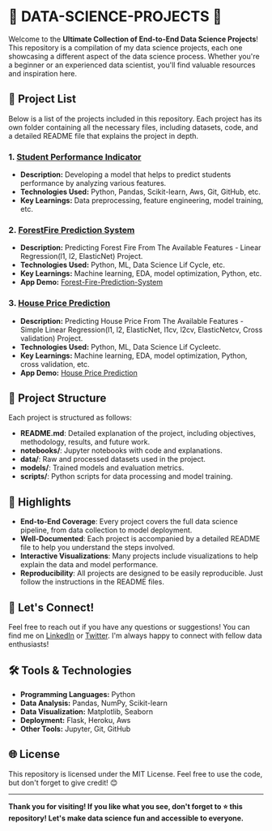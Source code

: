 # 🚀 DATA-SCIENCE-PROJECTS 🧠

Welcome to the **Ultimate Collection of End-to-End Data Science Projects**! This repository is a compilation of my data science projects, each one showcasing a different aspect of the data science process. Whether you're a beginner or an experienced data scientist, you'll find valuable resources and inspiration here.

## 📂 Project List

Below is a list of the projects included in this repository. Each project has its own folder containing all the necessary files, including datasets, code, and a detailed README file that explains the project in depth.

### 1. **[Student Performance Indicator](https://github.com/AnoopGeorge418/Student-Performance-Indicator.git)**

   - **Description:** Developing a model that helps to predict students performance by analyzing various features.
   - **Technologies Used:** Python, Pandas, Scikit-learn, Aws, Git, GitHub, etc.
   - **Key Learnings:** Data preprocessing, feature engineering, model training, etc.

### 2. **[ForestFire Prediction System](https://github.com/AnoopGeorge418/ForestFire-Prediction-System)**

   - **Description:** Predicting Forest Fire From The Available Features - Linear Regression(l1, l2, ElasticNet) Project.
   - **Technologies Used:** Python, ML, Data Science Lif Cycle, etc.
   - **Key Learnings:** Machine learning, EDA, model optimization, Python, etc.
   - **App Demo:** [Forest-Fire-Prediction-System](http://forestfirepredictionsystemapp-env.eba-i7utuwjv.eu-north-1.elasticbeanstalk.com/)

### 3. **[House Price Prediction](https://github.com/AnoopGeorge418/House-Price-Predictor)**

   - **Description:** Predicting House Price From The Available Features - Simple Linear Regression(l1, l2, ElasticNet, l1cv, l2cv, ElasticNetcv, Cross validation) Project.
   - **Technologies Used:** Python, ML, Data Science Lif Cycleetc.
   - **Key Learnings:** Machine learning, EDA, model optimization, Python, cross validation, etc.
   - **App Demo:** [House Price Prediction](http://housepriceprediction-env.eba-2nsnmvcn.eu-north-1.elasticbeanstalk.com/)

## 🎯 Project Structure

Each project is structured as follows:

- **README.md**: Detailed explanation of the project, including objectives, methodology, results, and future work.
- **notebooks/**: Jupyter notebooks with code and explanations.
- **data/**: Raw and processed datasets used in the project.
- **models/**: Trained models and evaluation metrics.
- **scripts/**: Python scripts for data processing and model training.

## 🌟 Highlights

- **End-to-End Coverage**: Every project covers the full data science pipeline, from data collection to model deployment.
- **Well-Documented**: Each project is accompanied by a detailed README file to help you understand the steps involved.
- **Interactive Visualizations**: Many projects include visualizations to help explain the data and model performance.
- **Reproducibility**: All projects are designed to be easily reproducible. Just follow the instructions in the README files.

## 💬 Let's Connect!

Feel free to reach out if you have any questions or suggestions! You can find me on [LinkedIn](https://www.linkedin.com/in/anoopgeorge418/) or [Twitter](https://twitter.com/anoopgeorge418). I'm always happy to connect with fellow data enthusiasts!

## 🛠️ Tools & Technologies

- **Programming Languages:** Python
- **Data Analysis:** Pandas, NumPy, Scikit-learn
- **Data Visualization:** Matplotlib, Seaborn
- **Deployment:** Flask, Heroku, Aws
- **Other Tools:** Jupyter, Git, GitHub

## 🌐 License

This repository is licensed under the MIT License. Feel free to use the code, but don't forget to give credit! 😊

---

**Thank you for visiting! If you like what you see, don't forget to ⭐ this repository! Let's make data science fun and accessible to everyone.**
